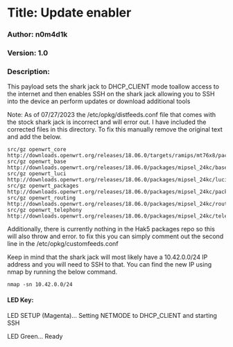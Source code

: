 # Title: Update enabler
### Author: n0m4d1k
### Version: 1.0

### Description:

This payload sets the shark jack to DHCP_CLIENT mode toallow access to the internet and then enables SSH on the shark jack allowing you to SSH into the device an perform updates or download additional tools

Note: 
As of 07/27/2023 the /etc/opkg/distfeeds.conf file that comes with the stock shark jack is incorrect and will error out. I have included the corrected files in this directory. To fix this manually remove the original text and add the below.

```
src/gz openwrt_core http://downloads.openwrt.org/releases/18.06.0/targets/ramips/mt76x8/packages
src/gz openwrt_base http://downloads.openwrt.org/releases/18.06.0/packages/mipsel_24kc/base
src/gz openwrt_luci http://downloads.openwrt.org/releases/18.06.0/packages/mipsel_24kc/luci
src/gz openwrt_packages http://downloads.openwrt.org/releases/18.06.0/packages/mipsel_24kc/packages
src/gz openwrt_routing http://downloads.openwrt.org/releases/18.06.0/packages/mipsel_24kc/routing
src/gz openwrt_telephony http://downloads.openwrt.org/releases/18.06.0/packages/mipsel_24kc/telephony
```

Additionally, there is currently nothing in the Hak5 packages repo so this will also throw and error.
to fix this you can simply comment out the second line in the /etc/opkg/customfeeds.conf

Keep in mind that the shark jack will most likely have a 10.42.0.0/24 IP address and you will need to SSH to that. You can find the new IP using nmap by running the below command.

`nmap -sn 10.42.0.0/24`

#### LED Key:

LED SETUP (Magenta)... Setting NETMODE to DHCP_CLIENT and starting SSH

LED Green... Ready